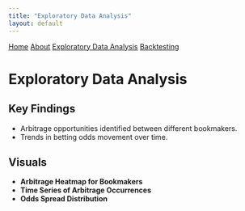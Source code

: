 ```yaml
---
title: "Exploratory Data Analysis"
layout: default
---
```


<link rel="stylesheet" type="text/css" href="./assets/css/style.css">

<div class="header">
    <a href="index.html">Home</a>
    <a href="about.html">About</a>
    <a href="eda.html">Exploratory Data Analysis</a>
    <a href="backtesting.html">Backtesting</a>
</div>

# Exploratory Data Analysis

## Key Findings
- Arbitrage opportunities identified between different bookmakers.
- Trends in betting odds movement over time.

## Visuals
- **Arbitrage Heatmap for Bookmakers**
- **Time Series of Arbitrage Occurrences**
- **Odds Spread Distribution**

